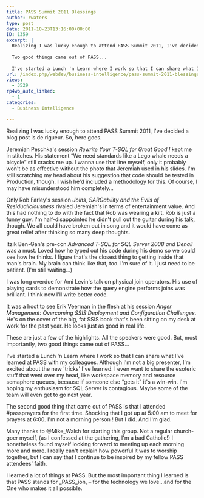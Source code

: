 ```yaml
---
title: PASS Summit 2011 Blessings
author: rwaters
type: post
date: 2011-10-23T13:16:00+00:00
ID: 1359
excerpt: |
  Realizing I was lucky enough to attend PASS Summit 2011, I've decided a blog post is de rigueur.  So, here goes.
  
  Two good things came out of PASS...
  
  I've started a Lunch 'n Learn where I work so that I can share what I've learned at PASS with my c&hellip;
url: /index.php/webdev/business-intelligence/pass-summit-2011-blessings/
views:
  - 3529
rp4wp_auto_linked:
  - 1
categories:
  - Business Intelligence

---
```

Realizing I was lucky enough to attend PASS Summit 2011, I've decided a blog post is de rigueur. So, here goes.

Jeremiah Peschka's session _Rewrite Your T-SQL for Great Good !_ kept me in stitches. His statement “We need standards like a Lego whale needs a bicycle” still cracks me up. I wanna use that line myself, only it probably won't be as effective without the photo that Jeremiah used in his slides. I'm still scratching my head about his suggestion that code should be tested in Production, though. I wish he'd included a methodology for this. Of course, I may have misunderstood him completely…

Only Rob Farley's session _Joins, SARGability and the Evils of Residualiciousness_ rivaled Jeremiah's in terms of entertainment value. And this had nothing to do with the fact that Rob was wearing a kilt. Rob is just a funny guy. I'm half-disappointed he didn't pull out the guitar during his talk, though. We all could have broken out in song and it would have come as great relief after thinking so many deep thoughts. 

Itzik Ben-Gan's pre-con _Advanced T-SQL for SQL Server 2008 and Denali_ was a must. Loved how he typed out his code during his demo so we could see how he thinks. I figure that's the closest thing to getting inside that man's brain. My brain can think like that, too. I'm sure of it. I just need to be patient. (I'm still waiting…)

I was long overdue for Ami Levin's talk on physical join operators. His use of playing cards to demonstrate how the query engine performs joins was brilliant. I think now I'll write better code.

It was a hoot to see Erik Veerman in the flesh at his session _Anger Management: Overcoming SSIS Deployment and Configuration Challenges_. He's on the cover of the big, fat SSIS book that's been sitting on my desk at work for the past year. He looks just as good in real life.

These are just a few of the highlights. All the speakers were good. But, most importantly, two good things came out of PASS…

I've started a Lunch 'n Learn where I work so that I can share what I've learned at PASS with my colleagues. Although I'm not a big presenter, I'm excited about the new 'tricks' I've learned. I even want to share the esoteric stuff that went over my head, like workspace memory and resource semaphore queues, because if someone else “gets it” it's a win-win. I'm hoping my enthusiasm for SQL Server is contagious. Maybe some of the team will even get to go next year.

The second good thing that came out of PASS is that I attended #passprayers for the first time. Shocking that I got up at 5:00 am to meet for prayers at 6:00. I'm not a morning person ! But I did. And I'm glad.

Many thanks to @Mike_Walsh for starting this group. Not a regular church-goer myself, (as I confessed at the gathering, I'm a bad Catholic!) I nonetheless found myself looking forward to meeting up each morning more and more. I really can't explain how powerful it was to worship together, but I can say that I continue to be inspired by my fellow PASS attendees' faith.

I learned a lot of things at PASS. But the most important thing I learned is that PASS stands for _PASS_ion, – for the technology we love…and for the One who makes it all possible.